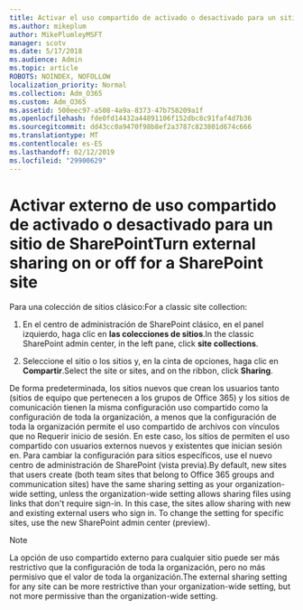 ```yaml
---
title: Activar el uso compartido de activado o desactivado para un sitio externo
ms.author: mikeplum
author: MikePlumleyMSFT
manager: scotv
ms.date: 5/17/2018
ms.audience: Admin
ms.topic: article
ROBOTS: NOINDEX, NOFOLLOW
localization_priority: Normal
ms.collection: Adm_O365
ms.custom: Adm_O365
ms.assetid: 500eec97-a508-4a9a-8373-47b758209a1f
ms.openlocfilehash: fde0fd14432a44891106f152dbc8c91faf4d7b36
ms.sourcegitcommit: dd43cc0a9470f98b8ef2a3787c823801d674c666
ms.translationtype: MT
ms.contentlocale: es-ES
ms.lasthandoff: 02/12/2019
ms.locfileid: "29900629"
---
```

# <a name="turn-external-sharing-on-or-off-for-a-sharepoint-site"></a><span data-ttu-id="912b7-102">Activar externo de uso compartido de activado o desactivado para un sitio de SharePoint</span><span class="sxs-lookup"><span data-stu-id="912b7-102">Turn external sharing on or off for a SharePoint site</span></span>

<span data-ttu-id="912b7-103">Para una colección de sitios clásico:</span><span class="sxs-lookup"><span data-stu-id="912b7-103">For a classic site collection:</span></span>
  
1. <span data-ttu-id="912b7-104">En el centro de administración de SharePoint clásico, en el panel izquierdo, haga clic en **las colecciones de sitios**.</span><span class="sxs-lookup"><span data-stu-id="912b7-104">In the classic SharePoint admin center, in the left pane, click **site collections**.</span></span>
    
2. <span data-ttu-id="912b7-105">Seleccione el sitio o los sitios y, en la cinta de opciones, haga clic en **Compartir**.</span><span class="sxs-lookup"><span data-stu-id="912b7-105">Select the site or sites, and on the ribbon, click **Sharing**.</span></span>
    
<span data-ttu-id="912b7-p101">De forma predeterminada, los sitios nuevos que crean los usuarios tanto (sitios de equipo que pertenecen a los grupos de Office 365) y los sitios de comunicación tienen la misma configuración uso compartido como la configuración de toda la organización, a menos que la configuración de toda la organización permite el uso compartido de archivos con vínculos que no Requerir inicio de sesión. En este caso, los sitios de permiten el uso compartido con usuarios externos nuevos y existentes que inician sesión en. Para cambiar la configuración para sitios específicos, use el nuevo centro de administración de SharePoint (vista previa).</span><span class="sxs-lookup"><span data-stu-id="912b7-p101">By default, new sites that users create (both team sites that belong to Office 365 groups and communication sites) have the same sharing setting as your organization-wide setting, unless the organization-wide setting allows sharing files using links that don't require sign-in. In this case, the sites allow sharing with new and existing external users who sign in. To change the setting for specific sites, use the new SharePoint admin center (preview).</span></span>
  
> [!NOTE]
> <span data-ttu-id="912b7-109">La opción de uso compartido externo para cualquier sitio puede ser más restrictivo que la configuración de toda la organización, pero no más permisivo que el valor de toda la organización.</span><span class="sxs-lookup"><span data-stu-id="912b7-109">The external sharing setting for any site can be more restrictive than your organization-wide setting, but not more permissive than the organization-wide setting.</span></span> 
  

